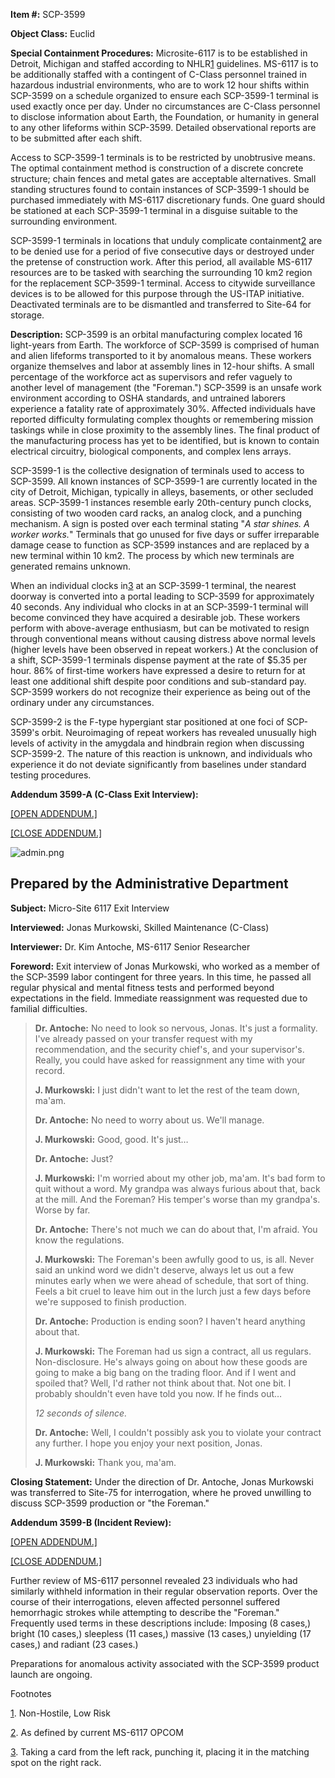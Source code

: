 **Item #:** SCP-3599

**Object Class:** Euclid

**Special Containment Procedures:** Microsite-6117 is to be established in Detroit, Michigan and staffed according to NHLR[1](javascript:;) guidelines. MS-6117 is to be additionally staffed with a contingent of C-Class personnel trained in hazardous industrial environments, who are to work 12 hour shifts within SCP-3599 on a schedule organized to ensure each SCP-3599-1 terminal is used exactly once per day. Under no circumstances are C-Class personnel to disclose information about Earth, the Foundation, or humanity in general to any other lifeforms within SCP-3599. Detailed observational reports are to be submitted after each shift.

Access to SCP-3599-1 terminals is to be restricted by unobtrusive means. The optimal containment method is construction of a discrete concrete structure; chain fences and metal gates are acceptable alternatives. Small standing structures found to contain instances of SCP-3599-1 should be purchased immediately with MS-6117 discretionary funds. One guard should be stationed at each SCP-3599-1 terminal in a disguise suitable to the surrounding environment.

SCP-3599-1 terminals in locations that unduly complicate containment[2](javascript:;) are to be denied use for a period of five consecutive days or destroyed under the pretense of construction work. After this period, all available MS-6117 resources are to be tasked with searching the surrounding 10 km2 region for the replacement SCP-3599-1 terminal. Access to citywide surveillance devices is to be allowed for this purpose through the US-ITAP initiative. Deactivated terminals are to be dismantled and transferred to Site-64 for storage.

**Description:** SCP-3599 is an orbital manufacturing complex located 16 light-years from Earth. The workforce of SCP-3599 is comprised of human and alien lifeforms transported to it by anomalous means. These workers organize themselves and labor at assembly lines in 12-hour shifts. A small percentage of the workforce act as supervisors and refer vaguely to another level of management (the "Foreman.") SCP-3599 is an unsafe work environment according to OSHA standards, and untrained laborers experience a fatality rate of approximately 30%. Affected individuals have reported difficulty formulating complex thoughts or remembering mission taskings while in close proximity to the assembly lines. The final product of the manufacturing process has yet to be identified, but is known to contain electrical circuitry, biological components, and complex lens arrays.

SCP-3599-1 is the collective designation of terminals used to access to SCP-3599. All known instances of SCP-3599-1 are currently located in the city of Detroit, Michigan, typically in alleys, basements, or other secluded areas. SCP-3599-1 instances resemble early 20th-century punch clocks, consisting of two wooden card racks, an analog clock, and a punching mechanism. A sign is posted over each terminal stating "_A star shines. A worker works._" Terminals that go unused for five days or suffer irreparable damage cease to function as SCP-3599 instances and are replaced by a new terminal within 10 km2. The process by which new terminals are generated remains unknown.

When an individual clocks in[3](javascript:;) at an SCP-3599-1 terminal, the nearest doorway is converted into a portal leading to SCP-3599 for approximately 40 seconds. Any individual who clocks in at an SCP-3599-1 terminal will become convinced they have acquired a desirable job. These workers perform with above-average enthusiasm, but can be motivated to resign through conventional means without causing distress above normal levels (higher levels have been observed in repeat workers.) At the conclusion of a shift, SCP-3599-1 terminals dispense payment at the rate of $5.35 per hour. 86% of first-time workers have expressed a desire to return for at least one additional shift despite poor conditions and sub-standard pay. SCP-3599 workers do not recognize their experience as being out of the ordinary under any circumstances.

SCP-3599-2 is the F-type hypergiant star positioned at one foci of SCP-3599's orbit. Neuroimaging of repeat workers has revealed unusually high levels of activity in the amygdala and hindbrain region when discussing SCP-3599-2. The nature of this reaction is unknown, and individuals who experience it do not deviate significantly from baselines under standard testing procedures.

**Addendum 3599-A (C-Class Exit Interview):**

[\[OPEN ADDENDUM.\]](javascript:;)

[\[CLOSE ADDENDUM.\]](javascript:;)

![admin.png](http://scp-ru.wdfiles.com/local--files/list-of-foundation-s-internal-departments/admin.png)

Prepared by the Administrative Department
-----------------------------------------

**Subject:** Micro-Site 6117 Exit Interview

**Interviewed:** Jonas Murkowski, Skilled Maintenance (C-Class)

**Interviewer:** Dr. Kim Antoche, MS-6117 Senior Researcher

**Foreword:** Exit interview of Jonas Murkowski, who worked as a member of the SCP-3599 labor contingent for three years. In this time, he passed all regular physical and mental fitness tests and performed beyond expectations in the field. Immediate reassignment was requested due to familial difficulties.

> **Dr. Antoche:** No need to look so nervous, Jonas. It's just a formality. I've already passed on your transfer request with my recommendation, and the security chief's, and your supervisor's. Really, you could have asked for reassignment any time with your record.
> 
> **J. Murkowski:** I just didn't want to let the rest of the team down, ma'am.
> 
> **Dr. Antoche:** No need to worry about us. We'll manage.
> 
> **J. Murkowski:** Good, good. It's just…
> 
> **Dr. Antoche:** Just?
> 
> **J. Murkowski:** I'm worried about my other job, ma'am. It's bad form to quit without a word. My grandpa was always furious about that, back at the mill. And the Foreman? His temper's worse than my grandpa's. Worse by far.
> 
> **Dr. Antoche:** There's not much we can do about that, I'm afraid. You know the regulations.
> 
> **J. Murkowski:** The Foreman's been awfully good to us, is all. Never said an unkind word we didn't deserve, always let us out a few minutes early when we were ahead of schedule, that sort of thing. Feels a bit cruel to leave him out in the lurch just a few days before we're supposed to finish production.
> 
> **Dr. Antoche:** Production is ending soon? I haven't heard anything about that.
> 
> **J. Murkowski:** The Foreman had us sign a contract, all us regulars. Non-disclosure. He's always going on about how these goods are going to make a big bang on the trading floor. And if I went and spoiled that? Well, I'd rather not think about that. Not one bit. I probably shouldn't even have told you now. If he finds out…
> 
> _12 seconds of silence._
> 
> **Dr. Antoche:** Well, I couldn't possibly ask you to violate your contract any further. I hope you enjoy your next position, Jonas.
> 
> **J. Murkowski:** Thank you, ma'am.

**Closing Statement:** Under the direction of Dr. Antoche, Jonas Murkowski was transferred to Site-75 for interrogation, where he proved unwilling to discuss SCP-3599 production or "the Foreman."

**Addendum 3599-B (Incident Review):**

[\[OPEN ADDENDUM.\]](javascript:;)

[\[CLOSE ADDENDUM.\]](javascript:;)

Further review of MS-6117 personnel revealed 23 individuals who had similarly withheld information in their regular observation reports. Over the course of their interrogations, eleven affected personnel suffered hemorrhagic strokes while attempting to describe the "Foreman." Frequently used terms in these descriptions include: Imposing (8 cases,) bright (10 cases,) sleepless (11 cases,) massive (13 cases,) unyielding (17 cases,) and radiant (23 cases.)

Preparations for anomalous activity associated with the SCP-3599 product launch are ongoing.

Footnotes

[1](javascript:;). Non-Hostile, Low Risk

[2](javascript:;). As defined by current MS-6117 OPCOM

[3](javascript:;). Taking a card from the left rack, punching it, placing it in the matching spot on the right rack.